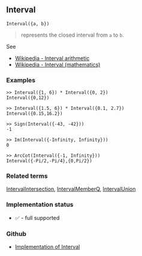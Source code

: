## Interval
 
```
Interval({a, b})
```

> represents the closed interval from `a` to `b`.


See 
* [Wikipedia - Interval arithmetic](https://en.wikipedia.org/wiki/Interval_arithmetic)
* [Wikipedia - Interval (mathematics)](https://en.wikipedia.org/wiki/Interval_(mathematics))

### Examples

```
>> Interval({1, 6}) * Interval({0, 2}) 
Interval({0,12})

>> Interval({1.5, 6}) * Interval({0.1, 2.7})
Interval({0.15,16.2})

>> Sign(Interval({-43, -42})) 
-1

>> Im(Interval({-Infinity, Infinity}))
0

>> ArcCot(Interval({-1, Infinity})) 
Interval({-Pi/2,-Pi/4},{0,Pi/2})
```

### Related terms 
[IntervalIntersection](IntervalIntersection.md), [IntervalMemberQ](IntervalMemberQ.md), [IntervalUnion](IntervalUnion.md) 






### Implementation status

* &#x2705; - full supported

### Github

* [Implementation of Interval](https://github.com/axkr/symja_android_library/blob/master/symja_android_library/matheclipse-core/src/main/java/org/matheclipse/core/builtin/IntervalFunctions.java#L86) 
